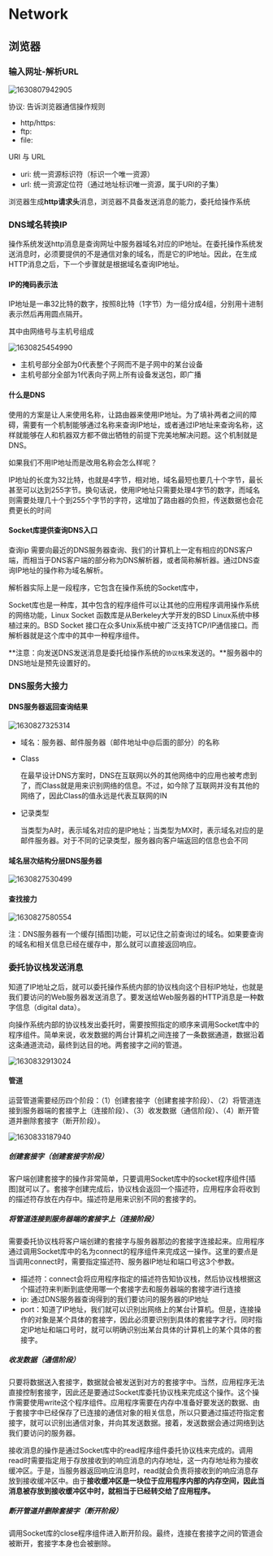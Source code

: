 # Network

## 浏览器

### 输入网址-解析URL

![1630807942905](Network.assets/1630807942905.png)

协议: 告诉浏览器通信操作规则

+ http/https:
+ ftp:
+ file:

URI 与 URL

+ uri: 统一资源标识符（标识一个唯一资源）
+ url: 统一资源定位符（通过地址标识唯一资源，属于URI的子集）



浏览器生成**http请求头**消息，浏览器不具备发送消息的能力，委托给操作系统



### DNS域名转换IP

操作系统发送http消息是查询网址中服务器域名对应的IP地址。在委托操作系统发送消息时，必须要提供的不是通信对象的域名，而是它的IP地址。因此，在生成HTTP消息之后，下一个步骤就是根据域名查询IP地址。

#### IP的掩码表示法

IP地址是一串32比特的数字，按照8比特（1字节）为一组分成4组，分别用十进制表示然后再用圆点隔开。

其中由网络号与主机号组成

![1630825454990](Network.assets/1630825454990.png)

+ 主机号部分全部为0代表整个子网而不是子网中的某台设备
+ 主机号部分全部为1代表向子网上所有设备发送包，即广播

#### 什么是DNS

使用的方案是让人来使用名称，让路由器来使用IP地址。为了填补两者之间的障碍，需要有一个机制能够通过名称来查询IP地址，或者通过IP地址来查询名称，这样就能够在人和机器双方都不做出牺牲的前提下完美地解决问题。这个机制就是DNS。

如果我们不用IP地址而是改用名称会怎么样呢？

IP地址的长度为32比特，也就是4字节，相对地，域名最短也要几十个字节，最长甚至可以达到255字节。换句话说，使用IP地址只需要处理4字节的数字，而域名则需要处理几十个到255个字节的字符，这增加了路由器的负担，传送数据也会花费更长的时间

#### Socket库提供查询DNS入口

查询ip 需要向最近的DNS服务器查询、我们的计算机上一定有相应的DNS客户端，而相当于DNS客户端的部分称为DNS解析器，或者简称解析器。通过DNS查询IP地址的操作称为域名解析。

解析器实际上是一段程序，它包含在操作系统的Socket库中，

Socket库也是一种库，其中包含的程序组件可以让其他的应用程序调用操作系统的网络功能，Linux Socket 函数库是从Berkeley大学开发的BSD Linux系统中移植过来的。BSD Socket 接口在众多Unix系统中被广泛支持TCP/IP通信接口。而解析器就是这个库中的其中一种程序组件。

**注意：向发送DNS发送消息是委托给操作系统的`协议栈`来发送的。**服务器中的DNS地址是预先设置好的。



### DNS服务大接力

#### DNS服务器返回查询结果

![1630827325314](Network.assets/1630827325314.png)



+ 域名：服务器、邮件服务器（邮件地址中@后面的部分）的名称

+ Class

  在最早设计DNS方案时，DNS在互联网以外的其他网络中的应用也被考虑到了，而Class就是用来识别网络的信息。不过，如今除了互联网并没有其他的网络了，因此Class的值永远是代表互联网的IN

+ 记录类型

  当类型为A时，表示域名对应的是IP地址；当类型为MX时，表示域名对应的是邮件服务器。对于不同的记录类型，服务器向客户端返回的信息也会不同



#### 域名层次结构分层DNS服务器

![1630827530499](Network.assets/1630827530499.png)



#### 查找接力

![1630827580554](Network.assets/1630827580554.png)

注：DNS服务器有一个缓存[插图]功能，可以记住之前查询过的域名。如果要查询的域名和相关信息已经在缓存中，那么就可以直接返回响应。



### 委托协议栈发送消息

知道了IP地址之后，就可以委托操作系统内部的协议栈向这个目标IP地址，也就是我们要访问的Web服务器发送消息了。要发送给Web服务器的HTTP消息是一种数字信息（digital data）。

向操作系统内部的协议栈发出委托时，需要按照指定的顺序来调用Socket库中的程序组件。简单来说，收发数据的两台计算机之间连接了一条数据通道，数据沿着这条通道流动，最终到达目的地。两套接字之间的管道。

![1630832913024](Network.assets/1630832913024.png)

#### 管道

运营管道需要经历四个阶段：（1）创建套接字（创建套接字阶段）、（2）将管道连接到服务器端的套接字上（连接阶段）、（3）收发数据（通信阶段）、（4）断开管道并删除套接字（断开阶段）。

![1630833187940](Network.assets/1630833187940.png)

##### 创建套接字（创建套接字阶段）

客户端创建套接字的操作非常简单，只要调用Socket库中的socket程序组件[插图]就可以了。套接字创建完成后，协议栈会返回一个描述符，应用程序会将收到的描述符存放在内存中。描述符是用来识别不同的套接字的。



##### 将管道连接到服务器端的套接字上（连接阶段）

需要委托协议栈将客户端创建的套接字与服务器那边的套接字连接起来。应用程序通过调用Socket库中的名为connect的程序组件来完成这一操作。这里的要点是当调用connect时，需要指定描述符、服务器IP地址和端口号这3个参数。

+ 描述符：connect会将应用程序指定的描述符告知协议栈，然后协议栈根据这个描述符来判断到底使用哪一个套接字去和服务器端的套接字进行连接
+ ip: 通过DNS服务器查询得到的我们要访问的服务器的IP地址
+ port：知道了IP地址，我们就可以识别出网络上的某台计算机。但是，连接操作的对象是某个具体的套接字，因此必须要识别到具体的套接字才行。同时指定IP地址和端口号时，就可以明确识别出某台具体的计算机上的某个具体的套接字。



##### 收发数据（通信阶段）

只要将数据送入套接字，数据就会被发送到对方的套接字中。当然，应用程序无法直接控制套接字，因此还是要通过Socket库委托协议栈来完成这个操作。这个操作需要使用write这个程序组件。应用程序需要在内存中准备好要发送的数据、由于套接字中已经保存了已连接的通信对象的相关信息，所以只要通过描述符指定套接字，就可以识别出通信对象，并向其发送数据。接着，发送数据会通过网络到达我们要访问的服务器。

接收消息的操作是通过Socket库中的read程序组件委托协议栈来完成的。调用read时需要指定用于存放接收到的响应消息的内存地址，这一内存地址称为接收缓冲区。于是，当服务器返回响应消息时，read就会负责将接收到的响应消息存放到接收缓冲区中。由于**接收缓冲区是一块位于应用程序内部的内存空间，因此当消息被存放到接收缓冲区中时，就相当于已经转交给了应用程序。**



##### 断开管道并删除套接字（断开阶段）

调用Socket库的close程序组件进入断开阶段。最终，连接在套接字之间的管道会被断开，套接字本身也会被删除。







